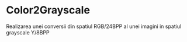 # Color2Grayscale
Realizarea unei conversii din spatiul RGB/24BPP al unei imagini in spatiul grayscale Y/8BPP
